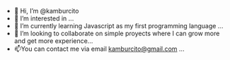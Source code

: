 - 👋 Hi, I’m @kamburcito
- 👀 I’m interested in ...
- 🌱 I’m currently learning Javascript as my first programming language ...
- 💞️ I’m looking to collaborate on simple proyects where I can grow more and get more experience...
- 📫You can contact me via email kamburcito@gmail.com ...

<!---
Pattykamburcito/Pattykamburcito is a ✨ special ✨ repository because its `README.md` (this file) appears on your GitHub profile.
You can click the Preview link to take a look at your changes.
--->
